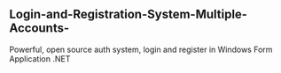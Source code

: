 ## Login-and-Registration-System-Multiple-Accounts-
Powerful, open source auth system, login and register in Windows Form Application .NET

